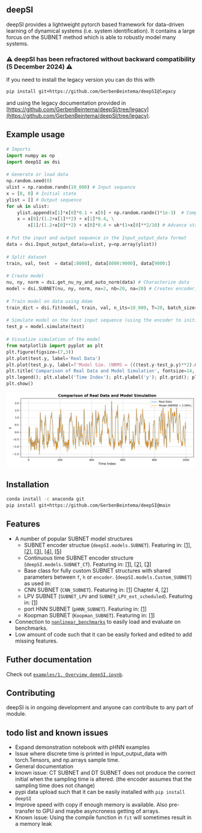 ## deepSI

deepSI provides a lightweight pytorch based framework for data-driven learning of dynamical systems (i.e. system identification). It contains a large forcus on the SUBNET method which is able to robustly model many systems.

### ⚠️ deepSI has been refractored without backward compatibility (5 December 2024) ⚠️

If you need to install the legacy version you can do this with 
```bash
pip install git+https://github.com/GerbenBeintema/deepSI@legacy
```
and using the legacy documentation provided in [https://github.com/GerbenBeintema/deepSI/tree/legacy](https://github.com/GerbenBeintema/deepSI/tree/legacy).

## Example usage

```python
# Imports
import numpy as np
import deepSI as dsi

# Generate or load data 
np.random.seed(0)
ulist = np.random.randn(10_000) # Input sequence
x = [0, 0] # Initial state
ylist = [] # Output sequence
for uk in ulist:
    ylist.append(x[1]*x[0]*0.1 + x[0] + np.random.randn()*1e-3)  # Compute output
    x = x[0]/(1.2+x[1]**2) + x[1]*0.4, \
        x[1]/(1.2+x[0]**2) + x[0]*0.4 + uk*(1+x[0]**2/10) # Advance state

# Put the input and output sequence in the Input_output_data format
data = dsi.Input_output_data(u=ulist, y=np.array(ylist)) 

# Split dataset
train, val, test  = data[:8000], data[8000:9000], data[9000:]

# Create model
nu, ny, norm = dsi.get_nu_ny_and_auto_norm(data) # Characterize data
model = dsi.SUBNET(nu, ny, norm, nx=2, nb=20, na=20) # Creates encoder, f and h as MLP

# Train model on data using Adam
train_dict = dsi.fit(model, train, val, n_its=10_000, T=20, batch_size=256, val_freq=100)

# Simulate model on the test input sequence (using the encoder to initialize the state)
test_p = model.simulate(test)

# Visualize simulation of the model
from matplotlib import pyplot as plt
plt.figure(figsize=(7,3))
plt.plot(test.y, label='Real Data')
plt.plot(test_p.y, label=f'Model Sim. (NRMS = {((test.y-test_p.y)**2).mean()**0.5/test.y.std():.2%})', linestyle='--')
plt.title('Comparison of Real Data and Model Simulation', fontsize=14, fontweight='bold')
plt.legend(); plt.xlabel('Time Index'); plt.ylabel('y'); plt.grid(); plt.tight_layout(pad=0.5)
plt.show()
```

![dsi SUBNET result on example](examples/docs/NL-example.jpg)

## Installation

```bash
conda install -c anaconda git
pip install git+https://github.com/GerbenBeintema/deepSI@main
```

## Features

* A number of popular SUBNET model structures
  * SUBNET encoder structue (`deepSI.models.SUBNET`). Featuring in: [\[1\]](https://proceedings.mlr.press/v144/beintema21a), [\[2\]](https://www.sciencedirect.com/science/article/pii/S2405896321012167), [\[3\]](https://www.sciencedirect.com/science/article/pii/S2405896321012180), [\[4\]](https://arxiv.org/abs/2303.17305), [\[5\]](https://arxiv.org/abs/2304.02119)
  * Continuous time SUBNET encoder structure (`deepSI.models.SUBNET_CT`). Featuring in: [\[1\]](https://arxiv.org/abs/2204.09405), [\[2\]](https://www.sciencedirect.com/science/article/pii/S2405896324013223), [\[3\]](https://www.sciencedirect.com/science/article/pii/S240589632401317X)
  * Base class for fully custom SUBNET structures with shared parameters between `f`, `h` or `encoder`. (`deepSI.models.Custom_SUBNET`) as used in:
  * CNN SUBNET (`CNN_SUBNET`). Featuring in: [\[1\]](https://research.tue.nl/files/318935789/20240321_Beintema_hf.pdf) Chapter 4, [\[2\]](https://www.sciencedirect.com/science/article/pii/S2405896321012167)
  * LPV SUBNET (`SUBNET_LPV` and `SUBNET_LPV_ext_scheduled`). Featuring in: [\[1\]](https://arxiv.org/abs/2204.04060)
  * port HNN SUBNET (`pHNN_SUBNET`). Featuring in: [\[1\]](https://arxiv.org/abs/2305.01338)
  * Koopman SUBNET (`Koopman_SUBNET`). Featuring in: [\[1\]](https://ieeexplore.ieee.org/abstract/document/9682946)
* Connection to [`nonlinear_benchmarks`](https://github.com/GerbenBeintema/nonlinear_benchmarks) to easily load and evaluate on benchmarks.
* Low amount of code such that it can be easily forked and edited to add missing features.

## Futher documentation

Check out [`examples/1. Overview deepSI.ipynb`](examples/1.%20Overview%20deepSI.ipynb).

## Contributing

deepSI is in ongoing development and anyone can contribute to any part of module.

## todo list and known issues

* Expand demonstration notebook with pHNN examples
* Issue where discrete time is printed in Input_output_data with torch.Tensors, and np.arrays sample time.
* General documentation 
* known issue: CT SUBNET and DT SUBNET does not produce the correct initial when the sampling time is altered. (the encoder assumes that the sampling time does not change)
* pypi data upload such that it can be easily installed with `pip install deepSI`
* Improve speed with copy if enough memory is available. Also pre-transfer to GPU and maybe asyncroness getting of arrays.
* Known issue: Using the compile function in `fit` will sometimes result in a memory leak

